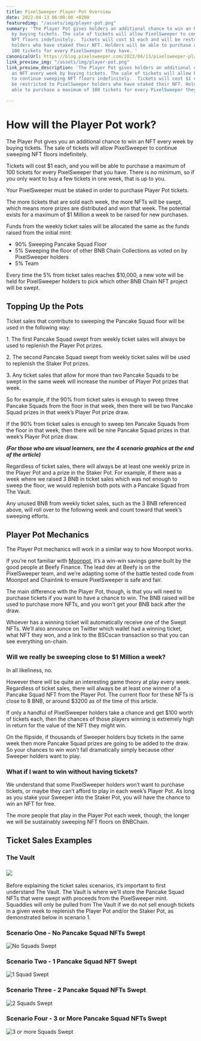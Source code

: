 ```yaml
---
title: PixelSweeper Player Pot Overview
date: 2022-04-13 06:00:00 +0200
featuredimg: "/assets/img/player-pot.png"
summary: 'The Player Pot gives holders an additional chance to win an NFT every week
  by buying tickets. The sale of tickets will allow PixelSweeper to continue sweeping
  NFT floors indefinitely.  Tickets will cost $1 each and will be restricted to PixelSweeper
  holders who have staked their NFT. Holders will be able to purchase a maximum of
  100 tickets for every PixelSweeper they have. '
canonicalUrl: https://blog.pixelsweeper.com/2022/04/13/pixelsweeper-player-pot-overview/
link_preview_img: "/assets/img/player-pot.png"
link_preview_description: 'The Player Pot gives holders an additional chance to win
  an NFT every week by buying tickets. The sale of tickets will allow PixelSweeper
  to continue sweeping NFT floors indefinitely.  Tickets will cost $1 each and will
  be restricted to PixelSweeper holders who have staked their NFT. Holders will be
  able to purchase a maximum of 100 tickets for every PixelSweeper they have. '

---
```

# **How will the Player Pot work?**

The Player Pot gives you an additional chance to win an NFT every week by buying tickets. The sale of tickets will allow PixelSweeper to continue sweeping NFT floors indefinitely.

Tickets will cost $1 each, and you will be able to purchase a maximum of 100 tickets for every PixelSweeper that you have. There is no minimum, so if you only want to buy a few tickets in one week, that is up to you.

Your PixelSweeper must be staked in order to purchase Player Pot tickets.

The more tickets that are sold each week, the more NFTs will be swept, which means more prizes are distributed and won that week. The potential exists for a maximum of $1 Million a week to be raised for new purchases.

Funds from the weekly ticket sales will be allocated the same as the funds raised from the initial mint:

* 90% Sweeping Pancake Squad Floor
* 5% Sweeping the floor of other BNB Chain Collections as voted on by PixelSweeper holders
* 5% Team

Every time the 5% from ticket sales reaches $10,000, a new vote will be held for PixelSweeper holders to pick which other BNB Chain NFT project will be swept.

## **Topping Up the Pots**

Ticket sales that contribute to sweeping the Pancake Squad floor will be used in the following way:

1\. The first Pancake Squad swept from weekly ticket sales will always be used to replenish the Player Pot prizes.

2\. The second Pancake Squad swept from weekly ticket sales will be used to replenish the Staker Pot prizes.

3\. Any ticket sales that allow for more than two Pancake Squads to be swept in the same week will increase the number of Player Pot prizes that week.

So for example, if the 90% from ticket sales is enough to sweep three Pancake Squads from the floor in that week, then there will be two Pancake Squad prizes in that week’s Player Pot prize draw.

If the 90% from ticket sales is enough to sweep ten Pancake Squads from the floor in that week, then there will be nine Pancake Squad prizes in that week’s Player Pot prize draw.

**_(For those who are visual learners, see the 4 scenario graphics at the end of the article)_**

Regardless of ticket sales, there will always be at least one weekly prize in the Player Pot and a prize in the Staker Pot. For example, if there was a week where we raised 3 BNB in ticket sales which was not enough to sweep the floor, we would replenish both pots with a Pancake Squad from The Vault.

Any unused BNB from weekly ticket sales, such as the 3 BNB referenced above, will roll over to the following week and count toward that week’s sweeping efforts.

## **Player Pot Mechanics**

The Player Pot mechanics will work in a similar way to how Moonpot works.

If you’re not familiar with [Moonpot](http://moonpot.com), it’s a win-win savings game built by the good people at Beefy Finance. The lead dev at Beefy is on the PixelSweeper team, and we’re adapting some of the battle tested code from Moonpot and Chainlink to ensure PixelSweeper is safe and fair.

The main difference with the Player Pot, though, is that you will need to purchase tickets if you want to have a chance to win. The BNB raised will be used to purchase more NFTs, and you won’t get your BNB back after the draw.

Whoever has a winning ticket will automatically receive one of the Swept NFTs. We’ll also announce on Twitter which wallet had a winning ticket, what NFT they won, and a link to the BSCscan transaction so that you can see everything on-chain.

### **Will we really be sweeping close to $1 Million a week?**

In all likeliness, no.

However there will be quite an interesting game theory at play every week. Regardless of ticket sales, there will always be at least one winner of a Pancake Squad NFT from the Player Pot. The current floor for these NFTs is close to 8 BNB, or around $3200 as of the time of this article.

If only a handful of PixelSweeper holders take a chance and get $100 worth of tickets each, then the chances of those players winning is extremely high in return for the value of the NFT they might win.

On the flipside, if thousands of Sweeper holders buy tickets in the same week then more Pancake Squad prizes are going to be added to the draw. So your chances to win won’t fall dramatically simply because other Sweeper holders want to play.

### **What if I want to win without having tickets?**

We understand that some PixelSweeper holders won’t want to purchase tickets, or maybe they can’t afford to play in each week’s Player Pot. As long as you stake your Sweeper into the Staker Pot, you will have the chance to win an NFT for free.

The more people that play in the Player Pot each week, though, the longer we will be sustainably sweeping NFT floors on BNBChain.

## **Ticket Sales Examples**

### **The Vault** 

### **![](/assets/img/untitled-design-6.png)**

Before explaining the ticket sales scenarios, it’s important to first understand The Vault. The Vault is where we'll store the Pancake Squad NFTs that were swept with proceeds from the PixelSweeper mint. Squaddies will only be pulled from The Vault if we do not sell enough tickets in a given week to replenish the Player Pot and/or the Staker Pot, as demonstrated below in scenario 1.

### **Scenario One - No Pancake Squad NFTs Swept**

![No Squads Swept](/assets/img/0-swept.png "Scenario 1")

### **Scenario Two - 1 Pancake Squad NFT Swept**

![1 Squad Swept](/assets/img/1-swept.png "Scenario 2")

### **Scenario Three - 2 Pancake Squad NFTs Swept**

![2 Squads Swept](/assets/img/2-swept.png "Scenario 3")

### **Scenario Four - 3 or More Pancake Squad NFTs Swept**

![3 or more Squads Swept](/assets/img/3-or-more-swept.png "Scenario 4")